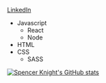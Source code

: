 [LinkedIn](bit.ly/3zCZQoU)


- Javascript 
  - React
  - Node
- HTML
- CSS
  - SASS

[![Spencer Knight's GitHub stats](https://github-readme-stats.vercel.app/api?username=maryPopplns?hide=totalissues?hide=totalstarsearned)](https://github.com/anuraghazra/github-readme-stats)
